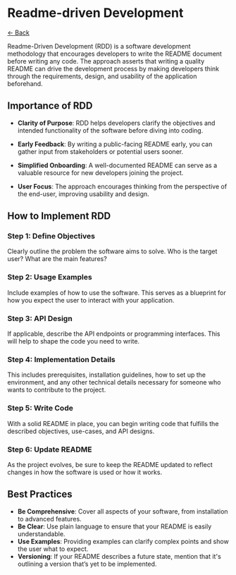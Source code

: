 # Readme-driven Development

[<- Back](../README.md)

Readme-Driven Development (RDD) is a software development methodology that
encourages developers to write the README document before writing any code.
The approach asserts that writing a quality README can drive the development
process by making developers think through the requirements, design, and
usability of the application beforehand.

## Importance of RDD

- **Clarity of Purpose**: RDD helps developers clarify the objectives and
    intended functionality of the software before diving into coding.

- **Early Feedback**: By writing a public-facing README early, you can gather
    input from stakeholders or potential users sooner.

- **Simplified Onboarding**: A well-documented README can serve as a valuable
    resource for new developers joining the project.

- **User Focus**: The approach encourages thinking from the perspective of
    the end-user, improving usability and design.

## How to Implement RDD

### Step 1: Define Objectives

Clearly outline the problem the software aims to solve. Who is the target
user? What are the main features?

### Step 2: Usage Examples

Include examples of how to use the software. This serves as a blueprint for
how you expect the user to interact with your application.

### Step 3: API Design

If applicable, describe the API endpoints or programming interfaces. This
will help to shape the code you need to write.

### Step 4: Implementation Details

This includes prerequisites, installation guidelines, how to set up the
environment, and any other technical details necessary for someone who wants
to contribute to the project.

### Step 5: Write Code

With a solid README in place, you can begin writing code that fulfills the
described objectives, use-cases, and API designs.

### Step 6: Update README

As the project evolves, be sure to keep the README updated to reflect changes
in how the software is used or how it works.

## Best Practices

- **Be Comprehensive**: Cover all aspects of your software, from installation to advanced features.
- **Be Clear**: Use plain language to ensure that your README is easily understandable.
- **Use Examples**: Providing examples can clarify complex points and show the user what to expect.
- **Versioning**: If your README describes a future state, mention that it's outlining a version that’s yet to be implemented.
